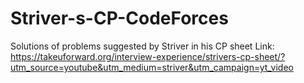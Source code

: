 # Striver-s-CP-CodeForces
Solutions of problems suggested by Striver in his CP sheet
Link: https://takeuforward.org/interview-experience/strivers-cp-sheet/?utm_source=youtube&utm_medium=striver&utm_campaign=yt_video

